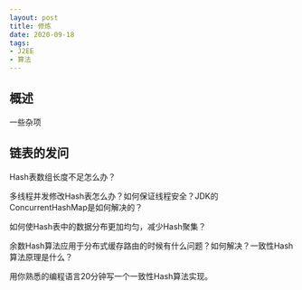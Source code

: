```yaml
---
layout: post
title: 修炼
date: 2020-09-18
tags: 
- J2EE
- 算法
---
```


## 概述

一些杂项

<!--more-->

##  链表的发问

Hash表数组长度不足怎么办？

多线程并发修改Hash表怎么办？如何保证线程安全？JDK的ConcurrentHashMap是如何解决的？

如何使Hash表中的数据分布更加均匀，减少Hash聚集？

余数Hash算法应用于分布式缓存路由的时候有什么问题？如何解决？一致性Hash算法原理是什么？

用你熟悉的编程语言20分钟写一个一致性Hash算法实现。